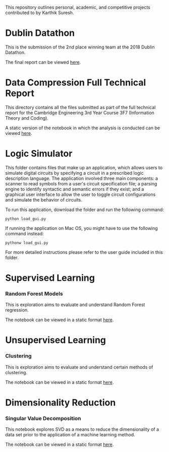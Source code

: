 This repository outlines personal, academic, and competitive projects contributed to by Karthik Suresh.

# Dublin Datathon
This is the submission of the 2nd place winning team at the 2018 Dublin Datathon.

The final report can be viewed [here](https://ksureshprojects.github.io/dublindatathon.html).

# Data Compression Full Technical Report
This directory contains all the files submitted as part of the full technical report for the Cambridge Engineering 3rd Year Course 3F7 (Information Theory and Coding). 

A static version of the notebook in which the analysis is conducted can be viewed [here](https://ksureshprojects.github.io/3F7FTR.html).

# Logic Simulator

This folder contains files that make up an application, which allows users to simulate digital circuits by specifying a circuit in a prescribed logic description language. The application involved three main components: a scanner to read symbols from a user's circuit specification file; a parsing engine to identify syntactic and semantic errors if they exist; and a graphical user interface to allow the user to toggle circuit configurations and simulate the behavior of circuits. 

To run this application, download the folder and run the following command:
```
python load_gui.py
```
If running the application on Mac OS, you might have to use the following command instead:
```
pythonw load_gui.py
```

For more detailed instructions please refer to the user guide included in this folder.

# Supervised Learning

### Random Forest Models
This is exploration aims to evaluate and understand Random Forest regression. 

The notebook can be viewed in a static format [here](https://ksureshprojects.github.io/RandomForests.html).

# Unsupervised Learning

### Clustering
This is exploration aims to evaluate and understand certain methods of clustering.

The notebook can be viewed in a static format [here](https://ksureshprojects.github.io/Clustering.html).

# Dimensionality Reduction

### Singular Value Decomposition
This notebook explores SVD as a means to reduce the dimensionality of a data set prior to the application of a machine learning method.

The notebook can be viewed in a static format [here](https://ksureshprojects.github.io/SVD.html).
